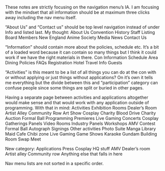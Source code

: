 These notes are strictly focusing on the navigation menu’s IA.
I am focusing with the mindset that all information should be at maximum three clicks away including the nav menu itself.

“About Us” and “Contact us” should be top level navigation instead of under Info and listed last. My thought:
About Us
Convention History
Staff Listing
Board Members
New England Anime Society
Media
News
Contact Us

“Information” should contain more about the policies, schedule etc. It’s a bit of a loaded word because it can contain so many things but I think it could work if we have the right materials in there.
Con Information
Schedule
Area Dining
Policies
FAQs
Registration
Hotel
Travel Info
Guests

“Activities” is this meant to be a list of all things you can do at the con with or without applying or just things without applications? On it’s own it tells me everything but the divide between this and “participation” category can confuse people since some things are split or buried in other pages.

Having a separate page between activities and applications altogether would make sense and that would work with any application outside of programming. With that in mind:
Activities
Exhibition Rooms
Dealer’s Room
Artist Alley
Community Row
Art Show
Cosplay
Charity
Blood Drive
Charity Auction
Formal Ball
Programming
Premieres
Live Gaming
Concerts
Cosplay Gatherings
Panels
Video Rooms
Industry Panels
Workshops
AMV Contest
Formal Ball
Autograph Signings
Other activities
Photo Suite
Manga Library
Maid Cafe
Chibi zone
Live Gaming
Game Shows
Karaoke
Gundam Building Room
Swap Meet

New category:
Applications
Press
Cosplay HQ stuff
AMV
Dealer’s room
Artist alley
Community row
Anything else that falls in here

Nav menu lists are not sorted in a specific order.
